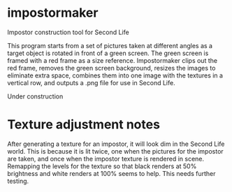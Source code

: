 # impostormaker
Impostor construction tool for Second Life

This program starts from a set of pictures taken at different angles as a target
object is rotated in front of a green screen. The green screen is framed with a
red frame as a size reference. Impostormaker clips out the red frame, removes the
green screen background, resizes the images to eliminate extra space, combines
them into one image with the textures in a vertical row, and outputs a .png file
for use in Second Life.

Under construction

# Texture adjustment notes

After generating a texture for an impostor, it will look dim in the Second Life world.
This is because it is lit twice, one when the pictures for the impostor are taken,
and once when the impostor texture is rendered in scene. Remapping the levels for the
texture so that black renders at 50% brightness and white renders at 100% seems to help.
This needs further testing.
